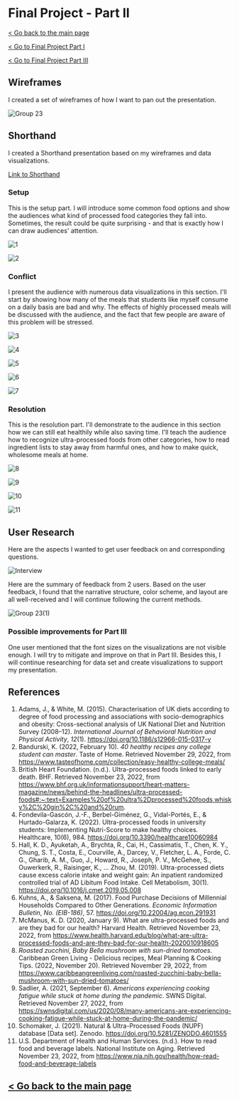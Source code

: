 # Final Project - Part II

[< Go back to the main page](/README.md)

[< Go to Final Project Part I](/final_project_part1.md)

[< Go to Final Project Part III](/final_project_part3.md)

## Wireframes
I created a set of wireframes of how I want to pan out the presentation. 

![Group 23](https://user-images.githubusercontent.com/107513376/204947537-95d9fe38-6601-43d6-9014-4776ae9b6c9e.png)

## Shorthand

I created a Shorthand presentation based on my wireframes and data visualizations.

[Link to Shorthand](https://preview.shorthand.com/szoN8w4bHYVtRssZ)

### Setup

This is the setup part. I will introduce some common food options and show the audiences what kind of processed food categories they fall into. Sometimes, the result could be quite surprising - and that is exactly how I can draw audiences' attention.

![1](https://user-images.githubusercontent.com/107513376/204961044-83fa3629-7a4f-42ab-a280-b65fac68ee16.PNG)

![2](https://user-images.githubusercontent.com/107513376/204961060-ad8c24d8-a285-4f80-8a93-3627e207d1d8.PNG)

### Conflict

I present the audience with numerous data visualizations in this section. I'll start by showing how many of the meals that students like myself consume on a daily basis are bad and why. The effects of highly processed meals will be discussed with the audience, and the fact that few people are aware of this problem will be stressed.

![3](https://user-images.githubusercontent.com/107513376/204961090-df71ece5-86f2-40de-823f-62afdcd34945.PNG)

![4](https://user-images.githubusercontent.com/107513376/204961124-7fd91bfc-0381-4a39-afbc-30fc2be381a7.PNG)

![5](https://user-images.githubusercontent.com/107513376/204961192-128129bb-70b4-4c41-b56a-20e0e64f3649.PNG)

![6](https://user-images.githubusercontent.com/107513376/204961202-a2cc3129-122c-4d25-aea3-aa873154ac06.PNG)

![7](https://user-images.githubusercontent.com/107513376/204961214-b4eb342d-41bc-4640-8312-83c1dcccd7de.PNG)

### Resolution

This is the resolution part. I'll demonstrate to the audience in this section how we can still eat healthily while also saving time. I'll teach the audience how to recognize ultra-processed foods from other categories, how to read ingredient lists to stay away from harmful ones, and how to make quick, wholesome meals at home.

![8](https://user-images.githubusercontent.com/107513376/204961232-0641e4aa-ec52-4499-a2b0-fd34f1e8fe67.PNG)

![9](https://user-images.githubusercontent.com/107513376/204961233-d3d80ce5-7aad-4449-a1ab-02e18e137a55.PNG)

![10](https://user-images.githubusercontent.com/107513376/204961234-7da2006c-f623-46ce-a107-d287247fe304.PNG)

![11](https://user-images.githubusercontent.com/107513376/204961235-db435c9d-3dce-46cf-887f-1f9976de733d.PNG)


## User Research

Here are the aspects I wanted to get user feedback on and corresponding questions.

![Interview](https://user-images.githubusercontent.com/107513376/204932420-31a80edc-10ad-4987-8db6-f376a91161f2.jpg)

Here are the summary of feedback from 2 users. Based on the user feedback, I found that the narrative structure, color scheme, and layout are all well-received and I will continue following the current methods. 

![Group 23(1)](https://user-images.githubusercontent.com/107513376/204957429-909b2e90-4418-4e9a-8ee5-e265b40fe96f.png)

### Possible improvements for Part III
One user mentioned that the font sizes on the visualizations are not visible enough. I will try to mitigate and improve on that in Part III. 
Besides this, I will continue researching for data set and create visualizations to support my presentation.


## References

1. Adams, J., & White, M. (2015). Characterisation of UK diets according to degree of food processing and associations with socio-demographics and obesity: Cross-sectional analysis of UK National Diet and Nutrition Survey (2008–12). *International Journal of Behavioral Nutrition and Physical Activity*, *12*(1). https://doi.org/10.1186/s12966-015-0317-y 
2. Bandurski, K. (2022, February 10). *40 healthy recipes any college student can master*. Taste of Home. Retrieved November 29, 2022, from https://www.tasteofhome.com/collection/easy-healthy-college-meals/ 
3. British Heart Foundation. (n.d.). Ultra-processed foods linked to early death. BHF. Retrieved November 23, 2022, from https://www.bhf.org.uk/informationsupport/heart-matters-magazine/news/behind-the-headlines/ultra-processed-foods#:~:text=Examples%20of%20ultra%2Dprocessed%20foods,whisky%2C%20gin%2C%20and%20rum.
4. Fondevila-Gascón, J.-F., Berbel-Giménez, G., Vidal-Portés, E., & Hurtado-Galarza, K. (2022). Ultra-processed foods in university students: Implementing Nutri-Score to make healthy choices. Healthcare, 10(6), 984. https://doi.org/10.3390/healthcare10060984
5. Hall, K. D., Ayuketah, A., Brychta, R., Cai, H., Cassimatis, T., Chen, K. Y., Chung, S. T., Costa, E., Courville, A., Darcey, V., Fletcher, L. A., Forde, C. G., Gharib, A. M., Guo, J., Howard, R., Joseph, P. V., McGehee, S., Ouwerkerk, R., Raisinger, K., … Zhou, M. (2019). Ultra-processed diets cause excess calorie intake and weight gain: An inpatient randomized controlled trial of AD Libitum Food Intake. Cell Metabolism, 30(1). https://doi.org/10.1016/j.cmet.2019.05.008
6. Kuhns, A., & Saksena, M. (2017). Food Purchase Decisions of Millennial Households Compared to Other Generations. *Economic Information Bulletin*, *No. (EIB-186)*, 57. https://doi.org/10.22004/ag.econ.291931
7. McManus, K. D. (2020, January 9). What are ultra-processed foods and are they bad for our health? Harvard Health. Retrieved November 23, 2022, from https://www.health.harvard.edu/blog/what-are-ultra-processed-foods-and-are-they-bad-for-our-health-2020010918605
8. *Roasted zucchini, Baby Bella mushroom with sun-dried tomatoes*. Caribbean Green Living - Delicious recipes, Meal Planning & Cooking Tips. (2022, November 20). Retrieved November 29, 2022, from https://www.caribbeangreenliving.com/roasted-zucchini-baby-bella-mushroom-with-sun-dried-tomatoes/ 
9. Sadlier, A. (2021, September 6). *Americans experiencing cooking fatigue while stuck at home during the pandemic*. SWNS Digital. Retrieved November 27, 2022, from https://swnsdigital.com/us/2020/08/many-americans-are-experiencing-cooking-fatigue-while-stuck-at-home-during-the-pandemic/ 
10. Schomaker, J. (2021). Natural & Ultra-Processed Foods (NUPF) database [Data set]. Zenodo. https://doi.org/10.5281/ZENODO.4601555
11. U.S. Department of Health and Human Services. (n.d.). How to read food and beverage labels. National Institute on Aging. Retrieved November 23, 2022, from https://www.nia.nih.gov/health/how-read-food-and-beverage-labels

## [< Go back to the main page](/README.md)

